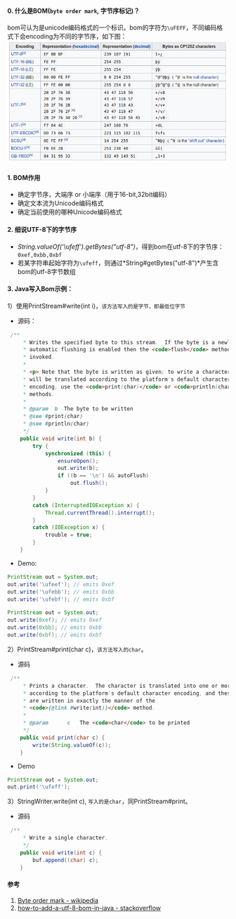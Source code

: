 #### 0. 什么是BOM(`byte order mark`, 字节序标记)？
bom可认为是unicode编码格式的一个标识。bom的字符为`\uFEFF`，不同编码格式下会encoding为不同的字节序，如下图：
![bom encoding table](pic/1240-20210115021152039.png)

#### 1. BOM作用
* 确定字节序，大端序 or 小端序（用于16-bit,32bit编码）
* 确定文本流为Unicode编码格式
* 确定当前使用的哪种Unicode编码格式

#### 2. 细说UTF-8下的字节序
* *String.valueOf('\ufeff').getBytes("utf-8")*，得到bom在utf-8下的字节序：`0xef,0xbb,0xbf`
* 若某字符串起始字符为`\ufeff`，则通过*String#getBytes("utf-8")*产生含bom的utf-8字节数组

#### 3. Java写入Bom示例：
1）使用PrintStream#write(int i)，`该方法写入的是字节，即最低位字节`
* 源码：
```java
 /**
     * Writes the specified byte to this stream.  If the byte is a newline and
     * automatic flushing is enabled then the <code>flush</code> method will be
     * invoked.
     *
     * <p> Note that the byte is written as given; to write a character that
     * will be translated according to the platform's default character
     * encoding, use the <code>print(char)</code> or <code>println(char)</code>
     * methods.
     *
     * @param  b  The byte to be written
     * @see #print(char)
     * @see #println(char)
     */
    public void write(int b) {
        try {
            synchronized (this) {
                ensureOpen();
                out.write(b);
                if ((b == '\n') && autoFlush)
                    out.flush();
            }
        }
        catch (InterruptedIOException x) {
            Thread.currentThread().interrupt();
        }
        catch (IOException x) {
            trouble = true;
        }
    }
```
* Demo:
```java
PrintStream out = System.out;
out.write('\ufeef'); // emits 0xef
out.write('\ufebb'); // emits 0xbb
out.write('\ufebf'); // emits 0xbf
```
```java
PrintStream out = System.out;
out.write(0xef); // emits 0xef
out.write(0xbb); // emits 0xbb
out.write(0xbf); // emits 0xbf
```
2）PrintStream#print(char c)，`该方法写入的char`。
* 源码
```java
 /**
     * Prints a character.  The character is translated into one or more bytes
     * according to the platform's default character encoding, and these bytes
     * are written in exactly the manner of the
     * <code>{@link #write(int)}</code> method.
     *
     * @param      c   The <code>char</code> to be printed
     */
    public void print(char c) {
        write(String.valueOf(c));
    }
```
* Demo
```java
PrintStream out = System.out;
out.print('\ufeff');
```
3）StringWriter.write(int c), `写入的是char`，同PrintStream#print。
* 源码
```java
 /**
     * Write a single character.
     */
    public void write(int c) {
        buf.append((char) c);
    }
```


#### 参考
1. [Byte order mark - wikipedia](https://en.wikipedia.org/wiki/Byte_order_mark)
2. [how-to-add-a-utf-8-bom-in-java - stackoverflow](https://stackoverflow.com/questions/4389005/how-to-add-a-utf-8-bom-in-java)